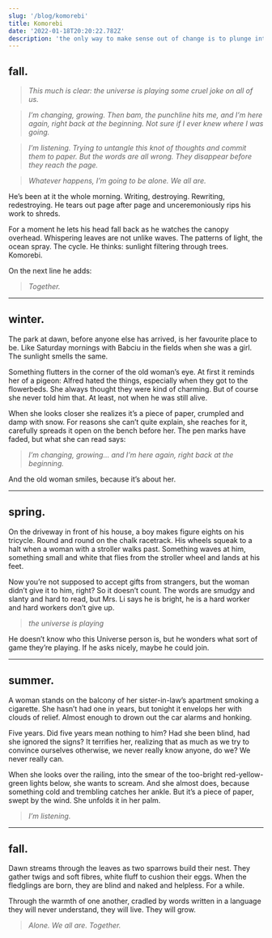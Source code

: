 ```yaml
---
slug: '/blog/komorebi'
title: Komorebi
date: '2022-01-18T20:20:22.782Z'
description: 'the only way to make sense out of change is to plunge into it, move with it, and join the dance'
---
```


## **fall.**

> _This much is clear: the universe is playing some cruel joke on all of us._

> _I’m changing, growing. Then bam, the punchline hits me, and I’m here again, right back at the beginning. Not sure if I ever knew where I was going._

> _I’m listening. Trying to untangle this knot of thoughts and commit them to paper. But the words are all wrong. They disappear before they reach the page._

> _Whatever happens, I’m going to be alone. We all are._

He’s been at it the whole morning. Writing, destroying. Rewriting, redestroying. He tears out page after page and unceremoniously rips his work to shreds.

For a moment he lets his head fall back as he watches the canopy overhead. Whispering leaves are not unlike waves. The patterns of light, the ocean spray. The cycle. He thinks: sunlight filtering through trees. Komorebi.

On the next line he adds:

> _Together._

---

## **winter.**

The park at dawn, before anyone else has arrived, is her favourite place to be. Like Saturday mornings with Babciu in the fields when she was a girl. The sunlight smells the same.

Something flutters in the corner of the old woman’s eye. At first it reminds her of a pigeon: Alfred hated the things, especially when they got to the flowerbeds. She always thought they were kind of charming. But of course she never told him that. At least, not when he was still alive.

When she looks closer she realizes it’s a piece of paper, crumpled and damp with snow. For reasons she can’t quite explain, she reaches for it, carefully spreads it open on the bench before her. The pen marks have faded, but what she can read says:

> _I’m changing, growing… and I’m here again, right back at the beginning._

And the old woman smiles, because it’s about her.

---

## **spring.**

On the driveway in front of his house, a boy makes figure eights on his tricycle. Round and round on the chalk racetrack. His wheels squeak to a halt when a woman with a stroller walks past. Something waves at him, something small and white that flies from the stroller wheel and lands at his feet.

Now you’re not supposed to accept gifts from strangers, but the woman didn’t give it to him, right? So it doesn’t count. The words are smudgy and slanty and hard to read, but Mrs. Li says he is bright, he is a hard worker and hard workers don’t give up.

> _the universe is playing_

He doesn’t know who this Universe person is, but he wonders what sort of game they’re playing. If he asks nicely, maybe he could join.

---

## **summer.**

A woman stands on the balcony of her sister-in-law’s apartment smoking a cigarette. She hasn’t had one in years, but tonight it envelops her with clouds of relief. Almost enough to drown out the car alarms and honking.

Five years. Did five years mean nothing to him? Had she been blind, had she ignored the signs? It terrifies her, realizing that as much as we try to convince ourselves otherwise, we never really know anyone, do we? We never really can.

When she looks over the railing, into the smear of the too-bright red-yellow-green lights below, she wants to scream. And she almost does, because something cold and trembling catches her ankle. But it’s a piece of paper, swept by the wind. She unfolds it in her palm.

> _I’m listening._

---

## **fall.**

Dawn streams through the leaves as two sparrows build their nest. They gather twigs and soft fibres, white fluff to cushion their eggs. When the fledglings are born, they are blind and naked and helpless. For a while.

Through the warmth of one another, cradled by words written in a language they will never understand, they will live. They will grow.

> _Alone. We all are. Together._
